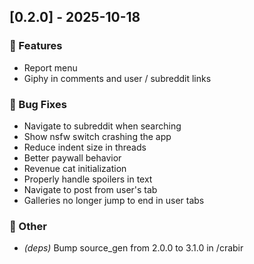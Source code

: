 ## [0.2.0] - 2025-10-18

### 🚀 Features

- Report menu
- Giphy in comments and user / subreddit links

### 🐛 Bug Fixes

- Navigate to subreddit when searching
- Show nsfw switch crashing the app
- Reduce indent size in threads
- Better paywall behavior
- Revenue cat initialization
- Properly handle spoilers in text
- Navigate to post from user's tab
- Galleries no longer jump to end in user tabs

### 💼 Other

- *(deps)* Bump source_gen from 2.0.0 to 3.1.0 in /crabir
